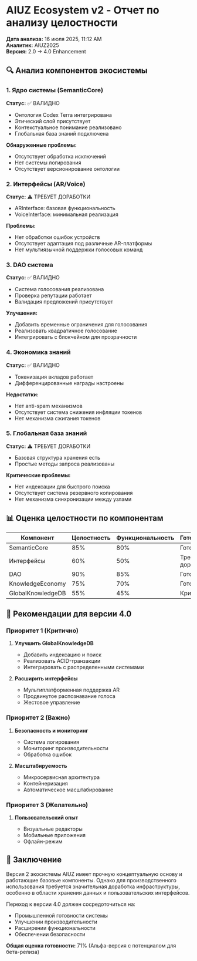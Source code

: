 # AIUZ Ecosystem v2 - Отчет по анализу целостности

**Дата анализа:** 16 июля 2025, 11:12 AM\
**Аналитик:** AIUZ2025\
**Версия:** 2.0 → 4.0 Enhancement

## 🔍 Анализ компонентов экосистемы

### 1. Ядро системы (SemanticCore)

**Статус:** ✅ ВАЛИДНО

* Онтология Codex Terra интегрирована
* Этический слой присутствует
* Контекстуальное понимание реализовано
* Глобальная база знаний подключена

**Обнаруженные проблемы:**

* Отсутствует обработка исключений
* Нет системы логирования
* Отсутствует версионирование онтологии

### 2. Интерфейсы (AR/Voice)

**Статус:** ⚠️ ТРЕБУЕТ ДОРАБОТКИ

* ARInterface: базовая функциональность
* VoiceInterface: минимальная реализация

**Проблемы:**

* Нет обработки ошибок устройств
* Отсутствует адаптация под различные AR-платформы
* Нет мультиязычной поддержки голосовых команд

### 3. DAO система

**Статус:** ✅ ВАЛИДНО

* Система голосования реализована
* Проверка репутации работает
* Валидация предложений присутствует

**Улучшения:**

* Добавить временные ограничения для голосования
* Реализовать квадратичное голосование
* Интегрировать с блокчейном для прозрачности

### 4. Экономика знаний

**Статус:** ✅ ВАЛИДНО

* Токенизация вкладов работает
* Дифференцированные награды настроены

**Недостатки:**

* Нет anti-spam механизмов
* Отсутствует система снижения инфляции токенов
* Нет механизма сжигания токенов

### 5. Глобальная база знаний

**Статус:** ⚠️ ТРЕБУЕТ ДОРАБОТКИ

* Базовая структура хранения есть
* Простые методы запроса реализованы

**Критические проблемы:**

* Нет индексации для быстрого поиска
* Отсутствует система резервного копирования
* Нет механизма синхронизации между узлами

## 📊 Оценка целостности по компонентам

| Компонент         | Целостность | Функциональность | Готовность        |
| ----------------- | ----------- | ---------------- | ----------------- |
| SemanticCore      | 85%         | 80%              | Готово            |
| Интерфейсы        | 60%         | 50%              | Требует доработки |
| DAO               | 90%         | 85%              | Готово            |
| KnowledgeEconomy  | 75%         | 70%              | Готово            |
| GlobalKnowledgeDB | 55%         | 45%              | Критично          |

## 🔄 Рекомендации для версии 4.0

### Приоритет 1 (Критично)

1. **Улучшить GlobalKnowledgeDB**

   * Добавить индексацию и поиск
   * Реализовать ACID-транзакции
   * Интегрировать с распределенными системами

2. **Расширить интерфейсы**

   * Мультиплатформенная поддержка AR
   * Продвинутое распознавание голоса
   * Жестовое управление

### Приоритет 2 (Важно)

1. **Безопасность и мониторинг**

   * Система логирования
   * Мониторинг производительности
   * Обработка ошибок

2. **Масштабируемость**

   * Микросервисная архитектура
   * Контейнеризация
   * Автоматическое масштабирование

### Приоритет 3 (Желательно)

1. **Пользовательский опыт**

   * Визуальные редакторы
   * Мобильные приложения
   * Офлайн-режим

## 🎯 Заключение

Версия 2 экосистемы AIUZ имеет прочную концептуальную основу и работающие базовые компоненты. Однако для производственного использования требуется значительная доработка инфраструктуры, особенно в области хранения данных и пользовательских интерфейсов.

Переход к версии 4.0 должен сосредоточиться на:

* Промышленной готовности системы
* Улучшении производительности
* Расширении функциональности
* Обеспечении безопасности

**Общая оценка готовности:** 71% (Альфа-версия с потенциалом для бета-релиза)
